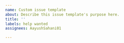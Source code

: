 ```yaml
---
name: Custom issue template
about: Describe this issue template's purpose here.
title: ''
labels: help wanted
assignees: AayushSahani01

---
```



